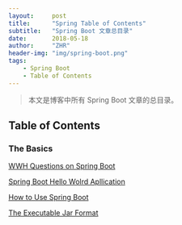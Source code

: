 ```yaml
---
layout:     post
title:      "Spring Table of Contents"
subtitle:   "Spring Boot 文章总目录"
date:       2018-05-18
author:     "ZHR"
header-img: "img/spring-boot.png"
tags:
    - Spring Boot
    - Table of Contents
---
```


> 本文是博客中所有 Spring Boot 文章的总目录。

## Table of Contents

### The Basics

[WWH Questions on Spring Boot](http://www.bulibucai.site/2018/05/16/wwh-questions-on-spring-boot/)

[Spring Boot Hello Wolrd Apllication](http://www.bulibucai.site/2018/05/14/spring-boot-hello-world-application/)

[How to Use Spring Boot](http://www.bulibucai.site/2018/05/21/how-to-use-spring-boot/)

[The Executable Jar Format](http://www.bulibucai.site/2018/05/22/the-executable-jar-format/)

